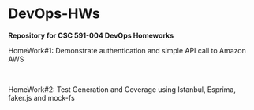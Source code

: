 # DevOps-HWs
<b>Repository for CSC 591-004 DevOps Homeworks</b>

<p>HomeWork#1: Demonstrate authentication and simple API call to Amazon AWS</p>
<br>
<p>HomeWork#2: Test Generation and Coverage using Istanbul, Esprima, faker.js and mock-fs</p>
